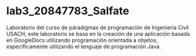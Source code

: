 # lab3_20847783_Salfate
Laboratorio del curso de páradigmas de programación de Ingeniería Civil USACH, este laboratorio se basa en la creación de una aplicación basada en GoogleDocs utilizando programación orientada a objetos, específicamente utilizando el lenguaje de programación Java.
